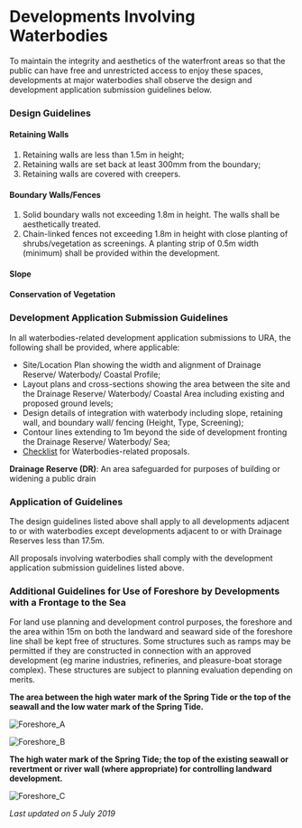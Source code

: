 # Developments Involving Waterbodies

To maintain the integrity and aesthetics of the waterfront areas so that the public can have free and unrestricted access to enjoy these spaces, developments at major waterbodies shall observe the design and development application submission guidelines below.

### Design Guidelines

#### Retaining Walls
1. Retaining walls are less than 1.5m in height;
2. Retaining walls are set back at least 300mm from the boundary;
3. Retaining walls are covered with creepers.

#### Boundary Walls/Fences
1. Solid boundary walls not exceeding 1.8m in height. The walls shall be aesthetically treated.
2. Chain-linked fences not exceeding 1.8m in height with close planting of shrubs/vegetation as screenings. A planting strip of 0.5m width (minimum) shall be provided within the development.

#### Slope

#### Conservation of Vegetation

### Development Application Submission Guidelines

In all waterbodies-related development application submissions to URA, the following shall be provided, where applicable:
- Site/Location Plan showing the width and alignment of Drainage Reserve/ Waterbody/ Coastal Profile;
- Layout plans and cross-sections showing the area between the site and the Drainage Reserve/ Waterbody/ Coastal Area including existing and proposed ground levels;
- Design details of integration with waterbody including slope, retaining wall, and boundary wall/ fencing (Height, Type, Screening);
- Contour lines extending to 1m beyond the side of development fronting the Drainage Reserve/ Waterbody/ Sea;
- [Checklist](https://www.ura.gov.sg/-/media/User-Defined/URA-Online/Forms/Supplementary-forms/waterbodycl.doc) for Waterbodies-related proposals.

**Drainage Reserve (DR)**: An area safeguarded for purposes of building or widening a public drain

### Application of Guidelines

The design guidelines listed above shall apply to all developments adjacent to or with waterbodies except developments adjacent to or with Drainage Reserves less than 17.5m.

All proposals involving waterbodies shall comply with the development application submission guidelines listed above.

### Additional Guidelines for Use of Foreshore by Developments with a Frontage to the Sea

For land use planning and development control purposes, the foreshore and the area within 15m on both the landward and seaward side of the foreshore line shall be kept free of structures. Some structures such as ramps may be permitted if they are constructed in connection with an approved development (eg marine industries, refineries, and pleasure-boat storage complex). These structures are subject to planning evaluation depending on merits.

**The area between the high water mark of the Spring Tide or the top of the seawall and the low water mark of the Spring Tide.**

![Foreshore_A](https://www.ura.gov.sg/-/media/Corporate/Guidelines/Development-control/Commercial/C13_Foreshore_A.jpg?h=100%25&w=100%25)

![Foreshore_B](https://www.ura.gov.sg/-/media/Corporate/Guidelines/Development-control/Commercial/C14_Foreshore_B.jpg?h=100%25&w=100%25)

**The high water mark of the Spring Tide; the top of the existing seawall or revertment or river wall (where appropriate) for controlling landward development.**

![Foreshore_C](https://www.ura.gov.sg/-/media/Corporate/Guidelines/Development-control/Commercial/C15_Foreshore_C.jpg?h=100%25&w=100%25)

*Last updated on 5 July 2019*
